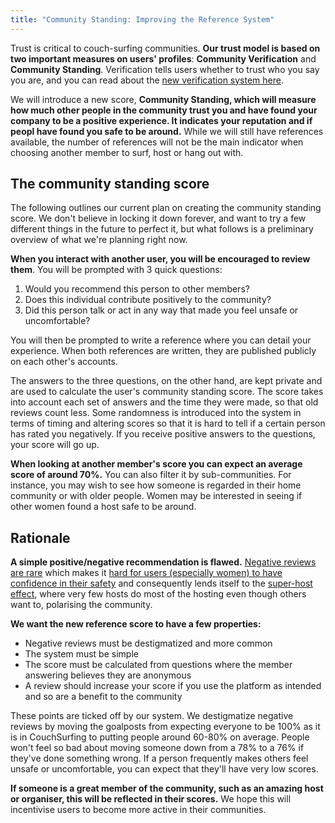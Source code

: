 ```yaml
---
title: "Community Standing: Improving the Reference System"
---
```


Trust is critical to couch-surfing communities. **Our trust model is based on two important measures on users' profiles**: **Community Verification** and **Community Standing**. Verification tells users whether to trust who you say you are, and you can read about the [new verification system here](/solutions/communities-and-trust).

We will introduce a new score, **Community Standing, which will measure how much other people in the community trust you and have found your company to be a positive experience. It indicates your reputation and if peopl have found you safe to be around.** While we will still have references available, the number of references will not be the main indicator when choosing another member to surf, host or hang out with.

## The community standing score

The following outlines our current plan on creating the community standing score. We don't believe in locking it down forever, and want to try a few different things in the future to perfect it, but what follows is a preliminary overview of what we're planning right now.

**When you interact with another user, you will be encouraged to review them**. You will be prompted with 3 quick questions:

1. Would you recommend this person to other members?
2. Does this individual contribute positively to the community?
3. Did this person talk or act in any way that made you feel unsafe or uncomfortable?

You will then be prompted to write a reference where you can detail your experience. When both references are written, they are published publicly on each other's accounts.

The answers to the three questions, on the other hand, are kept private and are used to calculate the user's community standing score. The score takes into account each set of answers and the time they were made, so that old reviews count less. Some randomness is introduced into the system in terms of timing and altering scores so that it is hard to tell if a certain person has rated you negatively. If you receive positive answers to the questions, your score will go up.

**When looking at another member's score you can expect an average score of around 70%.** You can also filter it by sub-communities. For instance, you may wish to see how someone is regarded in their home community or with older people. Women  may be interested in seeing if other women found a host safe to be around.

## Rationale

**A simple positive/negative recommendation is flawed.** [Negative reviews are rare](/issues/reviews) which makes it [hard for users (especially women) to have confidence in their safety](/issues/creeps-and-freeloaders) and consequently lends itself to the [super-host effect](/issues/host-matching), where very few hosts do most of the hosting even though others want to, polarising the community.

**We want the new reference score to have a few properties:**

- Negative reviews must be destigmatized and more common
- The system must be simple
- The score must be calculated from questions where the member answering believes they are anonymous
- A review should increase your score if you use the platform as intended and so are a benefit to the community

These points are ticked off by our system. We destigmatize negative reviews by moving the goalposts from expecting everyone to be 100% as it is in CouchSurfing to putting people around 60-80% on average. People won't feel so bad about moving someone down from a 78% to a 76% if they've done something wrong. If a person frequently makes others feel unsafe or uncomfortable, you can expect that they'll have very low scores.

**If someone is a great member of the community, such as an amazing host or organiser, this will be reflected in their scores.** We hope this will incentivise users to become more active in their communities.
